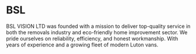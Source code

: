 # BSL
BSL VISION LTD was founded with a mission to deliver top-quality service in both the removals industry and eco-friendly home improvement sector. We pride ourselves on reliability, efficiency, and honest workmanship.  With years of experience and a growing fleet of modern Luton vans.
